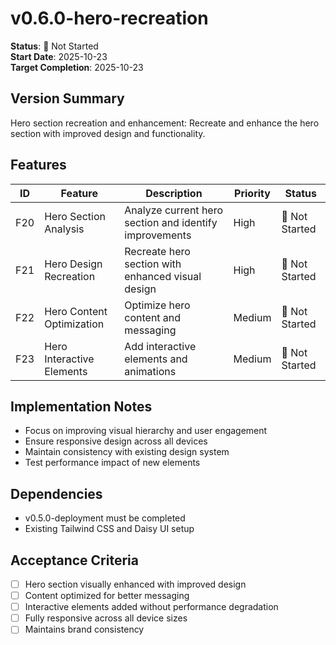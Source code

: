 # v0.6.0-hero-recreation

**Status**: 🔴 Not Started  
**Start Date**: 2025-10-23  
**Target Completion**: 2025-10-23  

## Version Summary

Hero section recreation and enhancement: Recreate and enhance the hero section with improved design and functionality.

## Features

| ID  | Feature                 | Description                              | Priority | Status |
|-----|-------------------------|------------------------------------------|----------|--------|
| F20 | Hero Section Analysis   | Analyze current hero section and identify improvements | High     | 🔴 Not Started |
| F21 | Hero Design Recreation  | Recreate hero section with enhanced visual design | High     | 🔴 Not Started |
| F22 | Hero Content Optimization | Optimize hero content and messaging | Medium   | 🔴 Not Started |
| F23 | Hero Interactive Elements | Add interactive elements and animations | Medium   | 🔴 Not Started |

## Implementation Notes

- Focus on improving visual hierarchy and user engagement
- Ensure responsive design across all devices
- Maintain consistency with existing design system
- Test performance impact of new elements

## Dependencies

- v0.5.0-deployment must be completed
- Existing Tailwind CSS and Daisy UI setup

## Acceptance Criteria

- [ ] Hero section visually enhanced with improved design
- [ ] Content optimized for better messaging
- [ ] Interactive elements added without performance degradation
- [ ] Fully responsive across all device sizes
- [ ] Maintains brand consistency